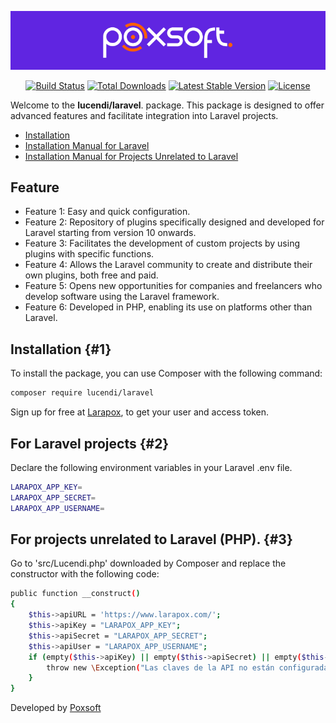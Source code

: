 <p align="center"><a href="http://poxsoft.com" target="_blank"><img src="src/img/poxsoft.png" width="800" alt="Poxsoft Logo"></a></p>

<p align="center">
    <a href="https://github.com/Poxsoft/lucendi"><img src="https://img.shields.io/badge/Github-Free_code-red?logo=github&logoColor=white" alt="Build Status"></a>
    <a href="https://packagist.org/packages/lucendi/laravel"><img src="https://img.shields.io/badge/downloads-1M-green" alt="Total Downloads"></a>
    <a href="https://packagist.org/packages/lucendi/laravel"><img src="https://img.shields.io/badge/packagist-v1.0.0-blue" alt="Latest Stable Version"></a>
    <a href="https://packagist.org/packages/lucendi/laravel"><img src="https://img.shields.io/badge/license-GPL_2.0-green" alt="License"></a>
</p>

Welcome to the **lucendi/laravel**.  package. This package is designed to offer advanced features and facilitate integration into Laravel projects.

- [Installation](#1)
- [Installation Manual for Laravel](#2)
- [Installation Manual for Projects Unrelated to Laravel](#3)

## Feature
- Feature 1: Easy and quick configuration.
- Feature 2: Repository of plugins specifically designed and developed for Laravel starting from version 10 onwards.
- Feature 3: Facilitates the development of custom projects by using plugins with specific functions.
- Feature 4: Allows the Laravel community to create and distribute their own plugins, both free and paid.
- Feature 5: Opens new opportunities for companies and freelancers who develop software using the Laravel framework.
- Feature 6: Developed in PHP, enabling its use on platforms other than Laravel.

## Installation {#1}
To install the package, you can use Composer with the following command:

```bash
composer require lucendi/laravel
```

Sign up for free at [Larapox](http://larapox.com/login),  to get your user and access token.

## For Laravel projects {#2}
Declare the following environment variables in your Laravel .env file.

```bash
LARAPOX_APP_KEY=
LARAPOX_APP_SECRET=
LARAPOX_APP_USERNAME=
```

## For projects unrelated to Laravel (PHP). {#3}
Go to 'src/Lucendi.php' downloaded by Composer and replace the constructor with the following code:

```bash
public function __construct()
{
    $this->apiURL = 'https://www.larapox.com/';
    $this->apiKey = "LARAPOX_APP_KEY";
    $this->apiSecret = "LARAPOX_APP_SECRET";
    $this->apiUser = "LARAPOX_APP_USERNAME";
    if (empty($this->apiKey) || empty($this->apiSecret) || empty($this->apiUser)) {
        throw new \Exception("Las claves de la API no están configuradas correctamente.");
    }
}
```

Developed by [Poxsoft](http://poxsoft.com)